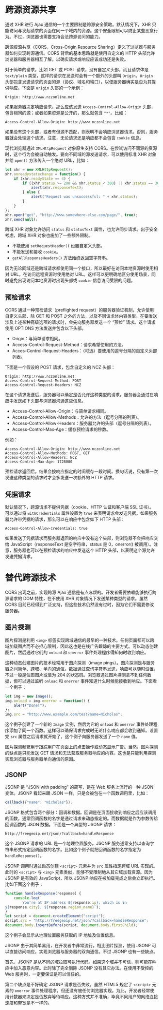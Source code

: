 # 跨源资源共享

通过 XHR 进行 Ajax 通信的一个主要限制是跨源安全策略。默认情况下，XHR 只能访问与发起请求的页面在同一个域内的资源。这个安全限制可以防止某些恶意行为。不过，浏览器也需要支持合法跨源访问的能力。

跨源资源共享（CORS，Cross-Origin Resource Sharing）定义了浏览器与服务器如何实现跨源通信。CORS 背后的基本思路就是使用自定义的 HTTP 头部允许浏览器和服务器相互了解，以确实请求或响应应该成功还是失败。

对于简单的请求，比如 GET 或 POST 请求，没有自定义头部，而且请求体是 `text/plain` 类型，这样的请求在发送时会有一个额外的头部叫 `Origin`。`Origin` 头部包含发送请求的页面的源（协议、域名和端口），以便服务器确实是否为其提供响应。下面是 `Origin` 头部的一个示例：

```http
Origin: http://www.nczonline.net
```

如果服务器决定响应请求，那么应该发送 `Access-Control-Allow-Origin` 头部，包含相同的源；或者如果资源是公开的，那么就包含 `"*"`。比如：

```http
Access-Control-Allow-Origin: http://www.nczonline.net
```

如果没有这个头部，或者有但源不匹配，则表明不会响应浏览器请求。否则，服务器就会处理这个请求。注意，无论请求还是响应都不会包含 `cookie` 信息。

现代浏览器通过 `XMLHttpRequest` 对象原生支持 CORS。在尝试访问不同源的资源时，这个行为会被自动触发。要向不同域的源发送请求，可以使用标准 XHR 对象并给 `open()` 方法传入一个绝对 URL，比如：

```javascript
let xhr = new XMLHttpRequest();
xhr.onreadystatechange = function() {
    if (xhr.readyState == 4) {
        if ((xhr.status >= 200 && xhr.status < 300) || xhr.status == 304) {
            alert(xhr.responseText);
        } else {
            alert("Request was unsuccessful: " + xhr.status);
        }
    }
};
xhr.open("get", "http://www.somewhere-else.com/page/", true);
xhr.send(null);
```

跨域 XHR 对象允许访问 `status` 和 `statusText` 属性，也允许同步请求。出于安全考虑，跨域 XHR 对象也施加了一些额外限制。

- 不能使用 `setRequestHeader()` 设置自定义头部。
- 不能发送和接收 `cookie`。
- `getAllResponseHeaders()` 方法始终返回空字符串。

因为无论同域还是跨域请求都使用同一个接口，所以最好在访问本地资源时使用相对 URL，在访问远程资源时使用绝对 URL。这样可以更明确地区分使用场景，同时避免出现访问本地资源时出现头部或 `cookie` 信息访问受限的问题。

## 预检请求

CORS 通过一种预检请求（preflighted request）的服务器验证机制，允许使用自定义头部、除 GET 和 POST 之外的方法，以及不同请求体内容类型。在要发送涉及上述某种高级选项的请求时，会先向服务器发送一个 “预检” 请求。这个请求使用 OPTIONS 方法发送并包含以下头部。

- Origin：与简单请求相同。
- Access-Control-Request-Method：请求希望使用的方法。
- Acces-Control-Request-Headers：（可选）要使用的逗号分隔的自定义头部列表。

下面是一个假设的 POST 请求，包含自定义的 NCZ 头部：

```http
Origin: http://www.nczonline.net
Access-Control-Request-Method: POST
Access-Control-Request-Headers: NCZ
```

在这个请求发送后，服务器可以确定是否允许这种类型的请求。服务器会通过在响应中发送如下头部与浏览器沟通这些信息。

- Access-Control-Allow-Origin：与简单请求相同。
- Access-Control-Allow-Methods：允许的方法（逗号分隔的列表）。
- Access-Control-Allow-Headers：服务器允许的头部（逗号分隔的列表）。
- Access-Control-Max-Age：缓存预检请求的秒数。

例如：

```http
Access-Control-Allow-Origin: http://www.nczonline.net
Access-Control-Allow-Methods: POST, GET
Access-Control-Allow-Headers: NCZ
Access-Control-Max-Age: 1728000
```

预检请求返回后，结果会按响应指定的时间缓存一段时间。换句话说，只有第一次发送这种类型的请求时才会多发送一次额外的 HTTP 请求。

## 凭据请求

默认情况下，跨源请求不提供凭据（cookie、HTTP 认证和客户端 SSL 证书）。可以通过将 `withCredentials` 属性设置为 `true` 来表明请求会发送凭据。如果服务器允许带凭据的请求，那么可以在响应中包含如下 HTTP 头部：

```http
Access-Control-Allow-Credentials: true
```

如果发送了凭据请求而服务器返回的响应中没有这个头部，则浏览器不会把响应交给 JavaScript（responseText 是空字符串，status 是 0，onerror() 被调用）。注意，服务器也可以在预检请求的响应中发送这个 HTTP 头部，以表明这个源允许发送凭据请求。

# 替代跨源技术

CORS 出现之前，实现跨源 Ajax 通信是有点麻烦的。开发者需要依赖能够执行跨源请求的 DOM 特性，在不使用 XHR 对象情况下发送某种类型的请求。虽然 CORS 目前已经得到广泛支持，但这些技术仍然没有过时，因为它们不需要修改服务器。

## 图片探测

图片探测是利用 `<img>` 标签实现跨域通信的最早的一种技术。任何页面都可以跨域加载图片而不必担心限制，因此这也是在线广告跟踪的主要方式。可以动态创建图片，然后通过它们的 `onload` 和 `onerror` 事件处理程序得知何时收到响应。

这种动态创建图片的技术经常用于图片探测（image pings）。图片探测是与服务器之间简单、跨域、单向的通信。数据通过查询字符串发送，响应可以随时设置，不过一般是位图图片或值为 204 的状态码。浏览器通过图片探测拿不到任何数据，但可以通过监听 `onload` 和 `onerror` 事件知道什么时候能接收到响应。下面看一个例子：

```javascript
let img = new Image();
img.onload = img.onerror = function() {
    alert("Done!");
};
img.src = "http://www.example.com/test?name=Nicholas";
```

这个例子创建了一个新的 `Image` 实例，然后为它的 `onload` 和 `onerror` 事件处理程序添加了同一个函数。这样可以确保请求完成时无论什么响应都会收到通知。设置完 `src` 属性之后请求就开始了，这个例子向服务器发送了一个 `name` 值。

图片探测频繁用于跟踪用户在页面上的点击操作或动态显示广告。当然，图片探测的缺点是只能发送 GET 请求和无法获取服务器响应的内容。这也是只能利用探测实现浏览器与服务器单向通信的原因。

## JSONP

JSONP 是 “JSON with padding” 的简写，是在 Web 服务上流行的一种 JSON 变体。JSONP 看起来跟 JSON 一样，只是会被包在一个函数调用里，比如：

```javascript
callback({"name": "Nicholas"});
```

JSONP 格式包含两个部分：回调和数据。回调是在页面接收到响应之后应该调用的函数，通常回调函数的名字是通过请求来动态指定的。而数据就是作为参数传给回调函数的 JSON 数据。下面是一个典型的 JSONP 请求：

```http
http://freegeoip.net/json/?callback=handleResponse
```

这个 JSONP 请求的 URL 是一个地理位置服务。JSONP 服务通常支持以查询字符串形式指定回调函数的名字。比如这个例子就把回调函数的名字指定为 `handleResponse()`。

JSONP 调用时通过动态创建 `<script>` 元素并为 `src` 属性指定跨域 URL 实现的。此时的 `<script>` 与 `<img>` 元素类似，能够不受限制地从其它域加载资源。因为 JSONP 是有效的 JavaScript，所以 JSONP 响应在被加载完成之后会立即执行。比如下面这个例子：

```javascript
function handleResponse(response) {
    console.log(`
        You're at IP address ${response.ip}, which is in
${response.city}, ${response.region_name}`);
}
let script = document.createElement("script");
script.src = "http://freegeoip.net/json/?callback=handleResponse";
document.body.insertBefore(script, document.body.firstChild);
```

这个例子会显示从地理位置服务获取的 IP 地址及位置信息。

JSONP 由于其简单易用，在开发者中非常流行。相比图片探测，使用 JSONP 可以直接访问响应，实现浏览器与服务器的双向通信。不过 JSONP 也有一些缺点。

首先，JSONP 是从不同的域拉取可执行代码。如果这个域并不可信，则可能在响应中加入恶意内容。此时除了完全删除 JSONP 没有其它办法。在使用不受控的 Web 服务时，一定要保证是可以信任的。

第二个缺点是不好确定 JSONP 请求是否失败。虽然 HTML5 规定了 `<script>` 元素的 `onerror` 事件处理程序，但还没有被任何浏览器实现。为此，开发者经常使用计数器来决定是否放弃等待响应。这种方式并不准确，毕竟不同用户的网络连接速度和带宽是不一样的。
